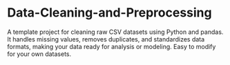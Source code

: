 # Data-Cleaning-and-Preprocessing
 A template project for cleaning raw CSV datasets using Python and pandas. It handles missing values, removes duplicates, and standardizes data formats, making your data ready for analysis or modeling. Easy to modify for your own datasets.  
